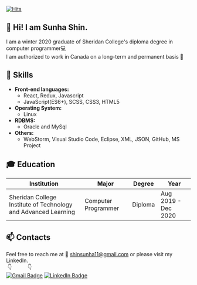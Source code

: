 [![Hits](https://hits.seeyoufarm.com/api/count/incr/badge.svg?url=https%3A%2F%2Fgithub.com%2Fsunha-shin&count_bg=%2379C83D&title_bg=%23555555&icon=&icon_color=%23E7E7E7&title=hits&edge_flat=false)](https://hits.seeyoufarm.com)
## 👋 Hi! I am Sunha Shin. ##
I am a winter 2020 graduate of Sheridan College's diploma degree in computer programmer:computer:<br> I am authorized to work in Canada on a long-term and permanent basis :maple_leaf:<br>


## :purple_heart: Skills ##
* **Front-end languages:**
     * React, Redux, Javascript
     * JavaScript(ES6+), SCSS, CSS3, HTML5<br>
* **Operating System:** 
     * Linux<br>
* **RDBMS:** 
     * Oracle and MySql <br>
* **Others:** 
     * WebStorm, Visual Studio Code, Eclipse, XML, JSON, GitHub, MS Project<br>


## :mortar_board: Education ##
|Institution|Major|Degree|Year|
|-----------|-----|------|----|
|Sheridan College Institute of Technology and Advanced Learning|Computer Programmer|Diploma|Aug 2019 - Dec 2020|


## :mailbox: Contacts ##

Feel free to reach me at :e-mail: shinsunha11@gmail.com or please visit my LinkedIn. <br>
&nbsp;:point_down:&nbsp;&nbsp;&nbsp;&nbsp;&nbsp;&nbsp;&nbsp;&nbsp;&nbsp;&nbsp;
:point_down:&nbsp;&nbsp;&nbsp;&nbsp;&nbsp;&nbsp;<br>
[![Gmail Badge](https://img.shields.io/badge/Gmail-D14836?style=flat-square&logo=Gmail&logoColor=white)](mailto:shinsunha11@gmail.com)
[![LinkedIn Badge](http://img.shields.io/badge/-LinkedIn-0072b1?style=flat&logo=linkedin&link=https://www.linkedin.com/in/sunha-shin/)](https://www.linkedin.com/in/sunha-shin/)
<br>

<!--
**sunha-shin/sunha-shin** is a ✨ _special_ ✨ repository because its `README.md` (this file) appears on your GitHub profile.

Here are some ideas to get you started:

- 🔭 I’m currently working on ...
- 🌱 I’m currently learning ...
- 👯 I’m looking to collaborate on ...
- 🤔 I’m looking for help with ...
- 💬 Ask me about ...
- 📫 How to reach me: ...
- 😄 Pronouns: ...
- ⚡ Fun fact: ...
[![Gmail Badge](https://img.shields.io/badge/Gmail-D14836?style=for-the-badge&logo=gmail&logoColor=white)](mailto:shinsunha11@gmail.com)<br>
-->

